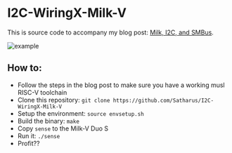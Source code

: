 # I2C-WiringX-Milk-V

This is source code to accompany my blog post: [Milk, I2C, and SMBus](https://satharus.me/tech/2024/08/27/i2c_milkv.html).

![example](extras/temperature.gif)

## How to: 
 - Follow the steps in the blog post to make sure you have a working musl RISC-V toolchain
 - Clone this repository: `git clone https://github.com/Satharus/I2C-WiringX-Milk-V`
 - Setup the environment: `source envsetup.sh`
 - Build the binary: `make`
 - Copy `sense` to the Milk-V Duo S
 - Run it: `./sense`
 - Profit??
